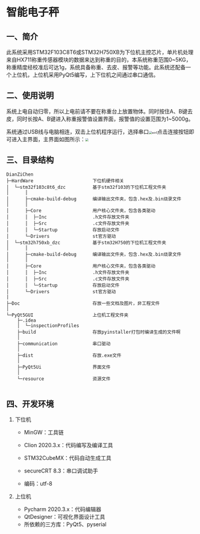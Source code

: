 # 智能电子秤

## 一、简介

​		此系统采用STM32F103C8T6或STM32H750XB为下位机主控芯片，单片机处理来自HX711称重传感器模块的数据来达到称重的目的，本系统称重范围0~5KG，称重精度经校准后可达1g，系统具备称重、去皮、报警等功能。此系统还配备一个上位机，上位机采用PyQt5编写，上下位机之间通过串口通信。

## 二、使用说明

​		系统上电自动归零，所以上电前请不要在称重台上放置物体。同时按住A、B键去皮，同时长按A、B键进入称重报警值设置界面，报警值的设置范围为1~5000g。

​		系统通过USB线与电脑相连，双击上位机程序运行，选择串口<img src="C:\Users\Xuhuajin\Desktop\DianZiChen\Doc\win1.jpg" alt="win1" style="zoom: 50%;" />点击连接按钮即可进入主界面，主界面如图所示：<img src="C:\Users\Xuhuajin\Desktop\DianZiChen\Doc\win2.jpg" style="zoom:50%;" />

## 三、目录结构

```
DianZiChen
├─HardWare						下位机硬件相关
│  └─stm32f103c8t6_dzc			基于stm32f103的下位机工程文件夹
│      │ 
│      ├─cmake-build-debug		编译输出文件夹，包含.hex及.bin烧录文件
│      │  
│      ├─Core					用户核心文件夹，包含各类驱动
│      │  ├─Inc					.h文件存放文件夹
│      │  ├─Src					.c文件存放文件夹
│      │  └─Startup				存放启动文件
│      └─Drivers				st官方驱动
│  └─stm32h750xb_dzc			基于stm32H750的下位机工程文件夹
│      │ 
│      ├─cmake-build-debug		编译输出文件夹，包含.hex及.bin烧录文件
│      │  
│      ├─Core					用户核心文件夹，包含各类驱动
│      │  ├─Inc					.h文件存放文件夹
│      │  ├─Src					.c文件存放文件夹
│      │  └─Startup				存放启动文件
│      └─Drivers				st官方驱动
|
├─Doc							存放一些文档及图片，非工程文件
│          
└─PyQt5GUI						上位机工程文件夹
    ├─.idea
    │  └─inspectionProfiles
    ├─build						存放pyinstaller打包时编译生成的文件啊
    │  
    ├─communication				串口驱动
    │  
    ├─dist						存放.exe文件
    │  
    ├─PyQt5Ui					界面文件
    │  
    └─resource					资源文件
    
```

## 四、开发环境

1. 下位机
   
   - MinGW：工具链
   
   - Clion 2020.3.x：代码编写及编译工具
   - STM32CubeMX：代码自动生成工具
   - secureCRT 8.3：串口调试助手
   - 编码：utf-8
   
2. 上位机
   - Pycharm 2020.3.x：代码编辑器
   - QtDesigner：可视化界面设计工具
   - 所依赖的三方库：PyQt5、pyserial